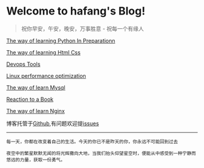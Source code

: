 # Welcome to hafang's Blog!

> 祝你早安，午安，晚安，万事胜意 - 祝每一个有缘人

 [The way of learning Python In Preparationn](https://www.hafang.top/article/python/python-menu)

 [The way of learning Html Css](http://www.hafang.top/article/Html-Css)

 [Devops Tools](http://www.hafang.top/article/Linux/devops-menu)

 [Linux performance optimization](http://www.hafang.top/article/Linux/permormace)

 [The way of learn Mysql](http://www.hafang.top/article/mysql/mysql-menu)

 [Reaction to a Book](http://www.hafang.top/article/book/book-menu)

 [The way of learn Nginx](http://www.hafang.top/article/nginx/nginx-menu)

博客托管于[Github](https://github.com/chenfan0307/blog),有问题欢迎提[issues](https://github.com/chenfan0307/blog/issues)

---

```
每一天，你都在改变着自己的生活。今天的你已不是昨天的你，你永远不可能回到过去

夜空中的繁星默默无闻的将光辉撒向大地，当我们抬头仰望星空时，便能从中感受到一种宁静而悠远的力量，获取一份勇气。
```
